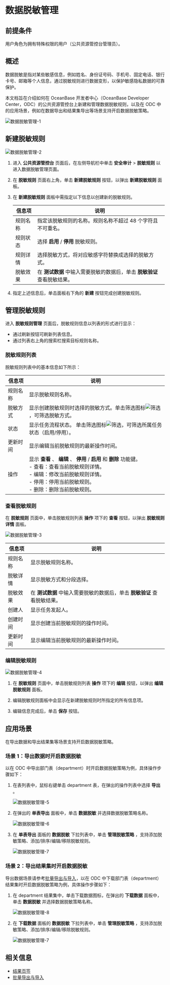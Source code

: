数据脱敏管理 
=======================

**前提条件** 
-------------------------

用户角色为拥有特殊权限的用户（公共资源管控台管理员）。

**概述** 
-----------------------

数据脱敏是指对某些敏感信息，例如姓名、身份证号码、手机号、固定电话、银行卡号、邮箱等个人信息，通过脱敏规则进行数据变形，以保护敏感隐私数据的可靠保护。

本文档旨在介绍如何在 OceanBase 开发者中心（OceanBase Developer Center，ODC）的公共资源管控台上新建和管理数据脱敏规则，以及在 ODC 中的应用场景，例如在数据导出和结果集导出等场景支持开启数据脱敏策略。 

![数据脱敏管理-1](https://obbusiness-private.oss-cn-shanghai.aliyuncs.com/doc/img/odc/340/%E6%95%B0%E6%8D%AE%E8%84%B1%E6%95%8F%E7%AE%A1%E7%90%86-1.png)

**新建脱敏规则** 
---------------------------

![数据脱敏管理-2](https://obbusiness-private.oss-cn-shanghai.aliyuncs.com/doc/img/odc/340/%E6%95%B0%E6%8D%AE%E8%84%B1%E6%95%8F%E7%AE%A1%E7%90%86-2.png)

1. 进入 **公共资源管控台** 页面后，在左侧导航栏中单击  **安全审计** > **脱敏规则** 以进入数据脱敏管理页面。

2. 在 **脱敏规则** 页面右上角，单击 **新建脱敏规则** 按钮，以弹出 **新建脱敏规则** 面板。

3. 在 **新建脱敏规则** 面板中需指定以下信息以创建新的脱敏规则。

   | **信息项** | **说明**                                           |
   |---------|--------------------------------------------------|
   | 规则名称    | 指定该脱敏规则的名称。规则名称不超过 48 个字符且不可重名。 |
   | 规则状态    | 选择 **启用** / **停用**  脱敏规则。                        |
   | 规则详情    | 选择脱敏方式，将对应敏感字符替换成选择的脱敏方式。                        |
   | 脱敏效果    | 在 **测试数据**  中输入需要脱敏的数据后，单击 **脱敏验证**  查看脱敏结果。     |

4. 指定上述信息后，单击面板右下角的 **新建** 按钮完成创建脱敏规则。


**管理脱敏规则** 
---------------------------

进入 **脱敏规则管理** 页面后，脱敏规则信息以列表的形式进行显示：

* 通过刷新按钮可刷新列表信息。
* 通过列表右上角的搜索栏搜索目标规则名称。


### **脱敏规则列表** 

脱敏规则列表中的基本信息如下所示：

| **信息项** | **说明**                                                                      |
|---------|--------------------------------------------------------------------------------------------------------------------------------------------------------------------------------------------------------------------------------------------------------------------------------------------------------|
| 规则名称    | 显示脱敏规则名称。                                                                                                                                                                                                                                                                                              |
| 脱敏方式    | 显示创建脱敏规则时选择的脱敏方式。单击筛选图标![筛选](https://help-static-aliyun-doc.aliyuncs.com/assets/img/zh-CN/0583667361/p352180.jpg)，可筛选脱敏方式。                                                                                                                                                                                                                          |
| 状态    | 显示任务流程状态。 单击筛选图标![筛选](https://help-static-aliyun-doc.aliyuncs.com/assets/img/zh-CN/0583667361/p352180.jpg)，可筛选所属任务状态（启用/停用）。                                                                                                                                                                                                                         |
| 更新时间    | 显示编辑当前脱敏规则的最新操作时间。                                                                                                                                                                                                                                                                                     |
| 操作      | 显示 **查看** 、 **编辑** 、 **停用** / **启用**  和 **删除**  功能键。<br> - 查看：查看当前脱敏规则详情。 <br> - 编辑：修改当前脱敏规则详情。  <br> - 停用：停用当前脱敏规则。 <br> - 删除：删除当前脱敏规则。 |

### **查看脱敏规则** 

在 **脱敏规则** 页面中，单击脱敏规则列表 **操作** 项下的 **查看** 按钮，以弹出 **脱敏规则详情** 面板。

![数据脱敏管理-3](https://obbusiness-private.oss-cn-shanghai.aliyuncs.com/doc/img/odc/340/%E6%95%B0%E6%8D%AE%E8%84%B1%E6%95%8F%E7%AE%A1%E7%90%86-3.png)

| **信息项** | **说明**                                       |
|---------|----------------------------------------------|
| 规则名称    | 显示脱敏规则名称。                                    |
| 脱敏详情    | 显示脱敏方式和分段选择。                                 |
| 脱敏效果    | 在 **测试数据**  中输入需要脱敏的数据后，单击 **脱敏验证**  查看脱敏结果。 |
| 创建人     | 显示任务发起人。                                     |
| 创建时间    | 显示创建当前脱敏规则的操作时间。                             |
| 更新时间    | 显示编辑当前脱敏规则的最新操作时间。                           |



### **编辑脱敏规则** 

![数据脱敏管理-4](https://obbusiness-private.oss-cn-shanghai.aliyuncs.com/doc/img/odc/340/%E6%95%B0%E6%8D%AE%E8%84%B1%E6%95%8F%E7%AE%A1%E7%90%86-4.png)

1. 在 **脱敏规则** 页面中，单击脱敏规则列表 **操作** 项下的 **编辑** 按钮，以弹出 **编辑脱敏规则** 面板。

2. 编辑脱敏规则面板中会显示在新建脱敏规则时所指定的所有信息项。

3. 编辑信息完成后，单击 **保存** 按钮。

**应用场景**
-------------------------

在导出数据和导出结果集等场景支持开启数据脱敏策略。

### **场景 1：导出数据时开启数据脱敏** 

以在 ODC 中导出部门表（department）时开启数据脱敏策略为例，具体操作步骤如下：

1. 在表列表中，鼠标右键单击 department 表，在弹出的操作列表中选择 **导出** 。

   ![数据脱敏管理-5](https://obbusiness-private.oss-cn-shanghai.aliyuncs.com/doc/img/odc/340/%E6%95%B0%E6%8D%AE%E8%84%B1%E6%95%8F%E7%AE%A1%E7%90%86-5.png)

2. 在弹出的 **单表导出** 面板中，单击 **数据脱敏** 并选择数据脱敏策略名称。

   ![数据脱敏管理-6](https://obbusiness-private.oss-cn-shanghai.aliyuncs.com/doc/img/odc/340/%E6%95%B0%E6%8D%AE%E8%84%B1%E6%95%8F%E7%AE%A1%E7%90%86-6.png)

3. 在 **单表导出** 面板的 **数据脱敏** 下拉列表中，单击 **管理脱敏策略** ，支持添加脱敏策略、添加/排序/编辑/移除脱敏规则。

   ![数据脱敏管理-7](https://obbusiness-private.oss-cn-shanghai.aliyuncs.com/doc/img/odc/340/%E6%95%B0%E6%8D%AE%E8%84%B1%E6%95%8F%E7%AE%A1%E7%90%86-7.png)

### **场景 2：导出结果集时开启数据脱敏** 

导出数据场景请参考[批量导出与导入](../6.web-odc-use-tools/1.web-odc-data-export-and-import/3.web-odc-batch-export-and-import.md)，以在 ODC 中下载部门表（department）结果集时开启数据脱敏策略为例，具体操作步骤如下：

1. 在 department 结果集中，单击下载数据图标，在弹出的 **下载数据** 面板中，单击 **数据脱敏** 并选择数据脱敏策略名称。

   ![数据脱敏管理-8](https://obbusiness-private.oss-cn-shanghai.aliyuncs.com/doc/img/odc/340/%E6%95%B0%E6%8D%AE%E8%84%B1%E6%95%8F%E7%AE%A1%E7%90%86-8.png)

2. 在 **下载数据** 面板的 **数据脱敏** 下拉列表中，单击 **管理脱敏策略** ，支持添加脱敏策略、添加/排序/编辑/移除脱敏规则。

   ![数据脱敏管理-7](https://obbusiness-private.oss-cn-shanghai.aliyuncs.com/doc/img/odc/340/%E6%95%B0%E6%8D%AE%E8%84%B1%E6%95%8F%E7%AE%A1%E7%90%86-7.png)

**相关信息** 
-------------------------

* [结果页签](../5.web-odc-use-workspace/2.web-odc-sql-window.md)
* [批量导出与导入](../6.web-odc-use-tools/1.web-odc-data-export-and-import/3.web-odc-batch-export-and-import.md)